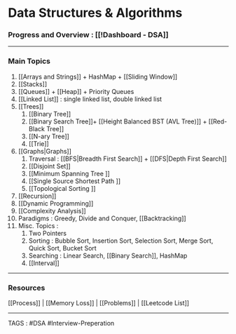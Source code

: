 # Data Structures & Algorithms

### Progress and Overview :  [[!Dashboard - DSA]]

---
### Main Topics 

1. [[Arrays and Strings]] + HashMap + [[Sliding Window]] 
2. [[Stacks]]
3. [[Queues]] + [[Heap]] + Priority Queues
4. [[Linked List]] : single linked list, double linked list
5. [[Trees]]
	1. [[Binary Tree]]
	2. [[Binary Search Tree]]+ [[Height Balanced BST (AVL Tree)]] + [[Red-Black Tree]]
	3. [[N-ary Tree]]
	4. [[Trie]] 
6. [[Graphs|Graphs]]
	1. Traversal : [[BFS|Breadth First Search]] + [[DFS|Depth First Search]]
	2. [[Disjoint Set]]
	3. [[Minimum Spanning Tree ]]
	4. [[Single Source Shortest Path ]]
	5. [[Topological Sorting ]]
7. [[Recursion]]
9. [[Dynamic Programming]]
10. [[Complexity Analysis]]
11. Paradigms : Greedy, Divide and Conquer, [[Backtracking]]
12. Misc. Topics :
	1. Two Pointers
	2. Sorting : Bubble Sort, Insertion Sort, Selection Sort, Merge Sort, Quick Sort, Bucket Sort
	3. Searching : Linear Search, [[Binary Search]], HashMap
	4. [[Interval]]

---
### Resources 
[[Process]] | [[Memory Loss]] | [[Problems]]  | [[Leetcode List]]

---
TAGS : #DSA #Interview-Preperation